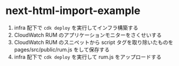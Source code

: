 # next-html-import-example

1. infra 配下で `cdk deploy` を実行してインフラ構築する
2. CloudWatch RUM のアプリケーションモニターをさくせいする
3. CloudWatch RUM のスニペットから script タグを取り除いたものを pages/src/public/rum.js をして保存する
4. infra 配下で `cdk deploy` を実行して rum.js をアップロードする
